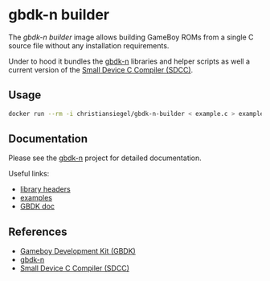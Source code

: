# gbdk-n builder

The _gbdk-n builder_ image allows building GameBoy ROMs from a single C source file without any installation requirements.

Under to hood it bundles the [gbdk-n](https://github.com/andreasjhkarlsson/gbdk-n) libraries and helper scripts as well a current version of the [Small Device C Compiler (SDCC)](http://sdcc.sourceforge.net/).

## Usage

```bash
docker run --rm -i christiansiegel/gbdk-n-builder < example.c > example.gb
```

## Documentation

Please see the [gbdk-n](https://github.com/andreasjhkarlsson/gbdk-n) project for detailed documentation.

Useful links:
- [library headers](https://github.com/andreasjhkarlsson/gbdk-n/tree/master/include/gb)
- [examples](https://github.com/andreasjhkarlsson/gbdk-n/tree/master/examples)
- [GBDK doc](https://github.com/andreasjhkarlsson/gbdk-n/tree/master/docs)

## References

- [Gameboy Development Kit (GBDK)](https://sourceforge.net/projects/gbdk/)
- [gbdk-n](https://github.com/andreasjhkarlsson/gbdk-n)
- [Small Device C Compiler (SDCC)](https://sourceforge.net/projects/sdcc/)
